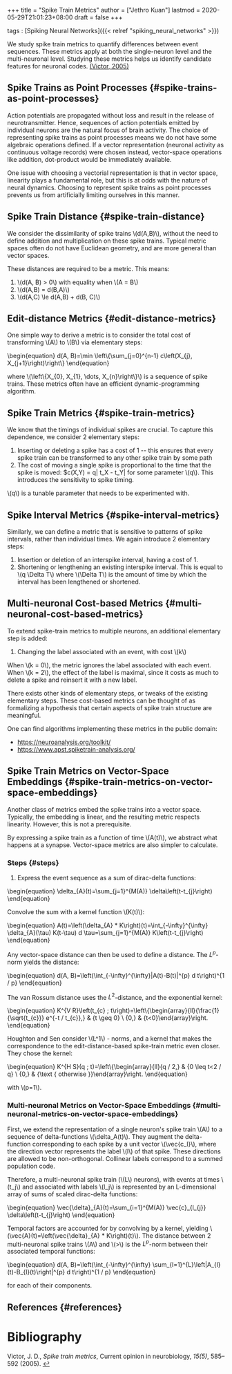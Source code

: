 +++
title = "Spike Train Metrics"
author = ["Jethro Kuan"]
lastmod = 2020-05-29T21:01:23+08:00
draft = false
+++

tags
: [Spiking Neural Networks]({{< relref "spiking_neural_networks" >}})

We study spike train metrics to quantify differences between event
sequences. These metrics apply at both the single-neuron level and the
multi-neuronal level. Studying these metrics helps us identify
candidate features for neuronal codes. <a id="a63689696e88c37b5fc0502e67a08383" href="#victor2005spike">(Victor, 2005)</a>

## Spike Trains as Point Processes {#spike-trains-as-point-processes}

Action potentials are propagated without loss and result in the
release of neurotransmitter. Hence, sequences of action potentials
emitted by individual neurons are the natural focus of brain activity.
The choice of representing spike trains as point processes means we do
not have some algebraic operations defined. If a vector representation
(neuronal activity as continuous voltage records) were chosen instead,
vector-space operations like addition, dot-product would be
immediately available.

One issue with choosing a vectorial representation is that in vector
space, linearity plays a fundamental role, but this is at odds with
the nature of neural dynamics. Choosing to represent spike trains as
point processes prevents us from artificially limiting ourselves in
this manner.

## Spike Train Distance {#spike-train-distance}

We consider the dissimilarity of spike trains \\(d(A,B)\\), without the
need to define addition and multiplication on these spike trains.
Typical metric spaces often do not have Euclidean geometry, and are
more general than vector spaces.

These distances are required to be a metric. This means:

1.  \\(d(A, B) > 0\\) with equality when \\(A = B\\)
2.  \\(d(A,B) = d(B,A)\\)
3.  \\(d(A,C) \le d(A,B) + d(B, C)\\)

## Edit-distance Metrics {#edit-distance-metrics}

One simple way to derive a metric is to consider the total cost of
transforming \\(A\\) to \\(B\\) via elementary steps:

\begin{equation}
d(A, B)=\min \left\\{\sum\_{j=0}^{n-1} c\left(X\_{j}, X\_{j+1}\right)\right\\}
\end{equation}

where \\(\left\\{X\_{0}, X\_{1}, \dots, X\_{n}\right\\}\\) is a sequence of
spike trains. These metrics often have an efficient
dynamic-programming algorithm.

## Spike Train Metrics {#spike-train-metrics}

We know that the timings of individual spikes are crucial. To capture
this dependence, we consider 2 elementary steps:

1.  Inserting or deleting a spike has a cost of 1 -- this ensures that
    every spike train can be transformed to any other spike train by
    some path
2.  The cost of moving a single spike is proportional to the time that
    the spike is moved: \$c(X,Y) = q| t_X - t_Y| for some parameter \\(q\\).
    This introduces the sensitivity to spike timing.

\\(q\\) is a tunable parameter that needs to be experimented with.

## Spike Interval Metrics {#spike-interval-metrics}

Similarly, we can define a metric that is sensitive to patterns of
spike intervals, rather than individual times. We again introduce 2
elementary steps:

1.  Insertion or deletion of an interspike interval, having a cost
    of 1.
2.  Shortening or lengthening an existing interspike interval. This is
    equal to \\(q \Delta T\\) where \\(\Delta T\\) is the amount of time by
    which the interval has been lengthened or shortened.

## Multi-neuronal Cost-based Metrics {#multi-neuronal-cost-based-metrics}

To extend spike-train metrics to multiple neurons, an additional
elementary step is added:

1.  Changing the label associated with an event, with cost \\(k\\)

When \\(k = 0\\), the metric ignores the label associated with each event.
When \\(k = 2\\), the effect of the label is maximal, since it costs as
much to delete a spike and reinsert it with a new label.

There exists other kinds of elementary steps, or tweaks of the
existing elementary steps. These cost-based metrics can be thought of
as formalizing a hypothesis that certain aspects of spike train
structure are meaningful.

One can find algorithms implementing these metrics in the public
domain:

- <https://neuroanalysis.org/toolkit/>
- <https://www.apst.spiketrain-analysis.org/>

## Spike Train Metrics on Vector-Space Embeddings {#spike-train-metrics-on-vector-space-embeddings}

Another class of metrics embed the spike trains into a vector space.
Typically, the embedding is linear, and the resulting metric respects
linearity. However, this is not a prerequisite.

By expressing a spike train as a function of time \\(A(t)\\), we abstract
what happens at a synapse. Vector-space metrics are also simpler to
calculate.

### Steps {#steps}

1.  Express the event sequence as a sum of dirac-delta functions:

\begin{equation}
\delta\_{A}(t)=\sum\_{j=1}^{M(A)} \delta\left(t-t\_{j}\right)
\end{equation}

Convolve the sum with a kernel function \\(K(t)\\):

\begin{equation}
A(t)=\left(\delta\_{A} \* K\right)(t)=\int\_{-\infty}^{\infty} \delta\_{A}(\tau) K(t-\tau) d \tau=\sum\_{j=1}^{M(A)} K\left(t-t\_{j}\right)
\end{equation}

Any vector-space distance can then be used to define a distance. The
$L^p$-norm yields the distance:

\begin{equation}
d(A, B)=\left(\int\_{-\infty}^{\infty}|A(t)-B(t)|^{p} d t\right)^{1 / p}
\end{equation}

The van Rossum distance uses the $L^2$-distance, and the exponential
kernel:

\begin{equation}
K^{V R}\left(t\_{c} ; t\right)=\left\\{\begin{array}{ll}{\frac{1}{\sqrt{t\_{c}}} e^{-t / t\_{c}},} & {t \geq 0} \\ {0,} & {t<0}\end{array}\right.
\end{equation}

Houghton and Sen consider \\(L^1\\) - norms, and a kernel that makes the
correspondence to the edit-distance-based spike-train metric even
closer. They chose the kernel:

\begin{equation}
K^{H S}(q ; t)=\left\\{\begin{array}{ll}{q / 2,} & {0 \leq t<2 / q} \\ {0,} & {\text { otherwise }}\end{array}\right.
\end{equation}

with \\(p=1\\).

### Multi-neuronal Metrics on Vector-Space Embeddings {#multi-neuronal-metrics-on-vector-space-embeddings}

First, we extend the representation of a single neuron's spike train
\\(A\\) to a sequence of delta-functions \\(\delta_A(t)\\). They augment the
delta-function corresponding to each spike by a unit vector
\\(\vec{c_l}\\), where the direction vector represents the label \\(l\\) of
that spike. These directions are allowed to be non-orthogonal.
Collinear labels correspond to a summed population code.

Therefore, a multi-neuronal spike train (\\(L\\) neurons), with events at
times \\(t_j\\) and associated with labels \\(l_j\\) is represented by an
L-dimensional array of sums of scaled dirac-delta functions:

\begin{equation}
\vec{\delta}\_{A}(t)=\sum\_{i=1}^{M(A)} \vec{c}\_{l\_{j}} \delta\left(t-t\_{j}\right)
\end{equation}

Temporal factors are accounted for by convolving by a kernel, yielding
\\(\vec{A}(t)=\left(\vec{\delta}\_{A} \* K\right)(t)\\). The distance
between 2 multi-neuronal spike trains \\(A\\) and \\(>\\) is the $L^p$-norm
between their associated temporal functions:

\begin{equation}
d(A, B)=\left(\int\_{-\infty}^{\infty} \sum\_{l=1}^{L}\left|A\_{l}(t)-B\_{l}(t)\right|^{p} d t\right)^{1 / p}
\end{equation}

for each of their components.

## References {#references}

# Bibliography

<a id="victor2005spike" target="_blank">Victor, J. D., _Spike train metrics_, Current opinion in neurobiology, _15(5)_, 585–592 (2005). </a> [↩](#a63689696e88c37b5fc0502e67a08383)
